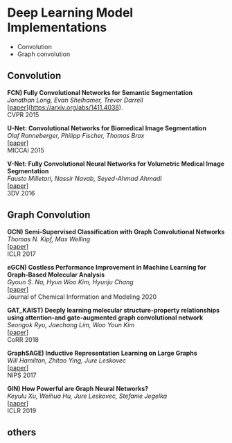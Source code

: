# Deep Learning Model Implementations
* Convolution
* Graph convolution



## Convolution

**FCN) Fully Convolutional Networks for Semantic Segmentation**   
*Jonathan Long, Evan Shelhamer, Trevor Darrell*   
[[paper]](https://arxiv.org/abs/1411.4038).    
CVPR 2015 


**U-Net: Convolutional Networks for Biomedical Image Segmentation**   
*Olaf Ronneberger, Philipp Fischer, Thomas Brox*   
[[paper]]   
MICCAI 2015 

[paper]: https://arxiv.org/abs/1505.04597

**V-Net: Fully Convolutional Neural Networks for Volumetric Medical Image Segmentation**   
*Fausto Milletari, Nassir Navab, Seyed-Ahmad Ahmadi*   
[[paper]]   
3DV 2016 

[paper]: https://arxiv.org/abs/1606.04797

## Graph Convolution  
**GCN) Semi-Supervised Classification with Graph Convolutional Networks**   
*Thomas N. Kipf, Max Welling*  
[[paper]]   
ICLR 2017   

[paper]: https://arxiv.org/abs/1609.02907   
 
**eGCN) Costless Performance Improvement in Machine Learning for Graph-Based Molecular Analysis**   
*Gyoun S. Na, Hyun Woo Kim, Hyunju Chang*  
[[paper]]   
Journal of Chemical Information and Modeling 2020   

[paper]: https://pubs.acs.org/doi/full/10.1021/acs.jcim.9b00816   

**GAT_KAIST) Deeply learning molecular structure-property relationships using attention-and gate-augmented graph convolutional network**   
*Seongok Ryu, Jaechang Lim, Woo Youn Kim*  
[[paper]]   
CoRR 2018   

[paper]: https://arxiv.org/abs/1805.10988   

**GraphSAGE) Inductive Representation Learning on Large Graphs**   
*Will Hamilton, Zhitao Ying, Jure Leskovec*  
[[paper]]   
NIPS 2017   

[paper]: https://arxiv.org/abs/1706.02216   

**GIN) How Powerful are Graph Neural Networks?**   
*Keyulu Xu, Weihua Hu, Jure Leskovec, Stefanie Jegelka*  
[[paper]]   
ICLR 2019   

[paper]: https://arxiv.org/abs/1810.00826   
## others
